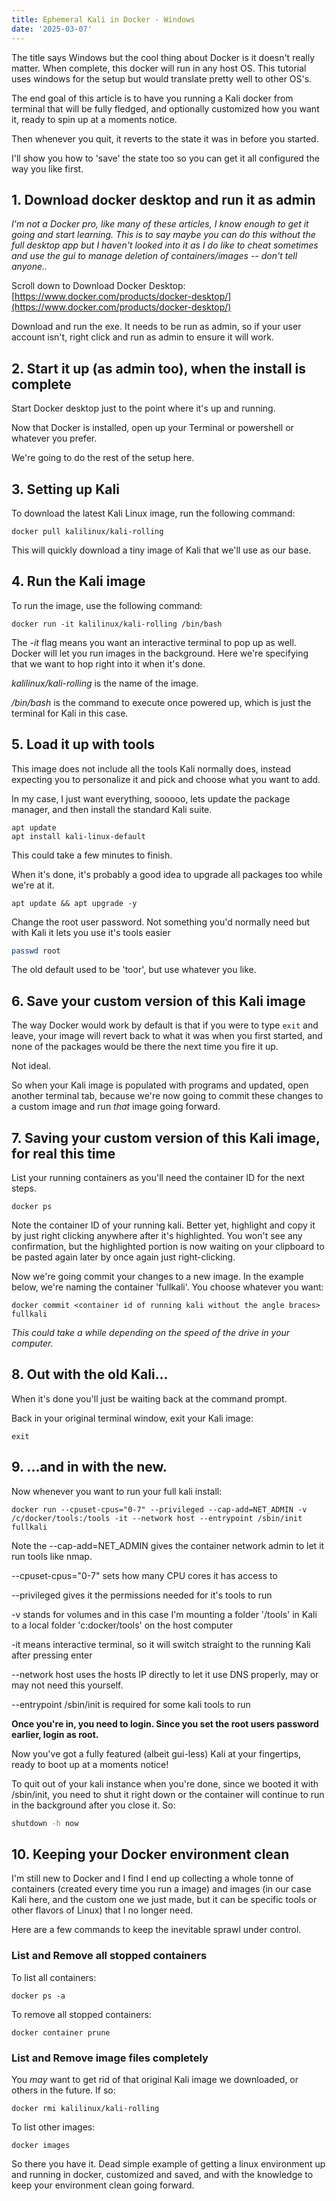```yaml
---
title: Ephemeral Kali in Docker - Windows
date: '2025-03-07'
---
```


The title says Windows but the cool thing about Docker is it doesn't really matter. When complete, this docker will run in any host OS.
This tutorial uses windows for the setup but would translate pretty well to other OS's.

The end goal of this article is to have you running a Kali docker from terminal that will be fully fledged, and optionally customized how you want it, ready to spin up at a moments notice.

Then whenever you quit, it reverts to the state it was in before you started.

I'll show you how to 'save' the state too so you can get it all configured the way you like first.

## 1. Download docker desktop and run it as admin
*I'm not a Docker pro, like many of these articles, I know enough to get it going and start learning. This is to say maybe you can do this without the full desktop app but I haven't looked into it as I do like to cheat sometimes and use the gui to manage deletion of containers/images -- don't tell anyone..*

Scroll down to Download Docker Desktop:
[https://www.docker.com/products/docker-desktop/](https://www.docker.com/products/docker-desktop/)

Download and run the exe. It needs to be run as admin, so if your user account isn't, right click and run as admin to ensure it will work.

## 2. Start it up (as admin too), when the install is complete

Start Docker desktop just to the point where it's up and running.

Now that Docker is installed, open up your Terminal or powershell or whatever you prefer. 

We're going to do the rest of the setup here.

## 3. Setting up Kali 

To download the latest Kali Linux image, run the following command:

```terminal
docker pull kalilinux/kali-rolling
```

This will quickly download a tiny image of Kali that we'll use as our base.

## 4. Run the Kali image

To run the image, use the following command:

```terminal
docker run -it kalilinux/kali-rolling /bin/bash 
```

The *-it* flag means you want an interactive terminal to pop up as well. Docker will let you run images in the background. Here we're specifying that we want to hop right into it when it's done.

*kalilinux/kali-rolling* is the name of the image.

*/bin/bash* is the command to execute once powered up, which is just the terminal for Kali in this case.

## 5. Load it up with tools

This image does not include all the tools Kali normally does, instead expecting you to personalize it and pick and choose what you want to add.

In my case, I just want everything, sooooo, lets update the package manager, and then install the standard Kali suite.

```terminal
apt update
apt install kali-linux-default
```

This could take a few minutes to finish.

When it's done, it's probably a good idea to upgrade all packages too while we're at it.

```terminal
apt update && apt upgrade -y
```

Change the root user password. Not something you'd normally need but with Kali it lets you use it's tools easier

```bash
passwd root
```

The old default used to be 'toor', but use whatever you like.

## 6. Save your custom version of this Kali image

The way Docker would work by default is that if you were to type `` exit `` and leave, your image will revert back to what it was when you first started, and none of the packages would be there the next time you fire it up.

Not ideal.

So when your Kali image is populated with programs and updated, open another terminal tab, because we're now going to commit these changes to a custom image and run *that* image going forward.

## 7. Saving your custom version of this Kali image, for real this time

List your running containers as you'll need the container ID for the next steps.

```terminal
docker ps
```

Note the container ID of your running kali. Better yet, highlight and copy it by just right clicking anywhere after it's highlighted. You won't see any confirmation, but the highlighted portion is now waiting on your clipboard to be pasted again later by once again just right-clicking.

Now we're going commit your changes to a new image. In the example below, we're naming the container 'fullkali'. You choose whatever you want:

```terminal
docker commit <container id of running kali without the angle braces> fullkali
```

*This could take a while depending on the speed of the drive in your computer.*

## 8. Out with the old Kali...

When it's done you'll just be waiting back at the command prompt.

Back in your original terminal window, exit your Kali image:

```terminal
exit
```

## 9. ...and in with the new.
 
Now whenever you want to run your full kali install: 

```terminal
docker run --cpuset-cpus="0-7" --privileged --cap-add=NET_ADMIN -v /c/docker/tools:/tools -it --network host --entrypoint /sbin/init fullkali
```

Note the --cap-add=NET_ADMIN gives the container network admin to let it run tools like nmap.

--cpuset-cpus="0-7" sets how many CPU cores it has access to

--privileged gives it the permissions needed for it's tools to run

-v stands for volumes and in this case I'm mounting a folder '/tools' in Kali to a local folder 'c:docker/tools' on the host computer

-it means interactive terminal, so it will switch straight to the running Kali after pressing enter

--network host uses the hosts IP directly to let it use DNS properly, may or may not need this yourself.

--entrypoint /sbin/init is required for some kali tools to run


**Once you're in, you need to login. Since you set the root users password earlier, login as root.**

Now you've got a fully featured (albeit gui-less) Kali at your fingertips, ready to boot up at a moments notice!

To quit out of your kali instance when you're done, since we booted it with /sbin/init, you need to shut it right down or the container will continue to run in the background after you close it.
So:
```bash
shutdown -h now
```

## 10. Keeping your Docker environment clean

I'm still new to Docker and I find I end up collecting a whole tonne of containers (created every time you run a image) and images (in our case Kali here, and the custom one we just made, but it can be specific tools or other flavors of Linux) that I no longer need.

Here are a few commands to keep the inevitable sprawl under control.

### List and Remove all stopped containers

To list all containers:
```terminal
docker ps -a
``` 

To remove all stopped containers:
```terminal
docker container prune
```

### List and Remove image files completely

You *may* want to get rid of that original Kali image we downloaded, or others in the future.
If so:

```terminal
docker rmi kalilinux/kali-rolling
```

To list other images:
```terminal
docker images
```


So there you have it. Dead simple example of getting a linux environment up and running in docker, customized and saved, and with the knowledge to keep your environment clean going forward.
